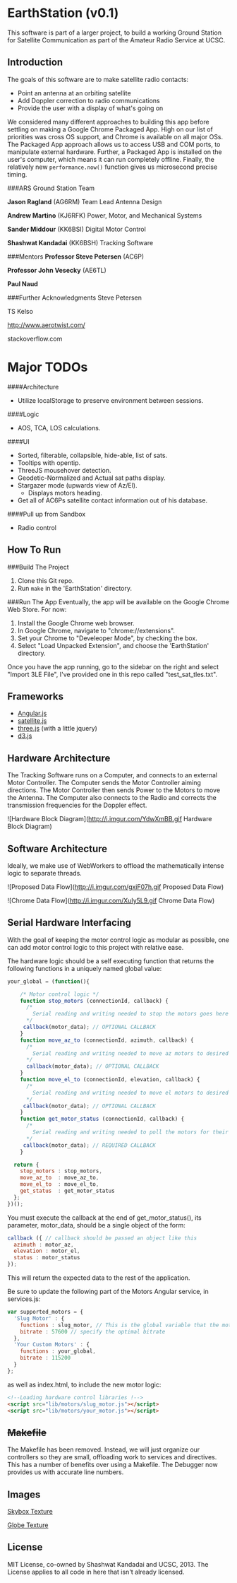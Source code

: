 EarthStation (v0.1)
===================
This software is part of a larger project, to build a working
Ground Station for Satellite Communication as part of the Amateur Radio Service at UCSC.

Introduction
------------
The goals of this software are to make satellite radio contacts:
- Point an antenna at an orbiting satellite
- Add Doppler correction to radio communications
- Provide the user with a display of what's going on

We considered many different approaches to building this app before settling on making a Google Chrome Packaged App. High on our list of priorities was cross OS support, and Chrome is available on all major OSs. The Packaged App approach allows us to access USB and COM ports, to manipulate external hardware. Further, a Packaged App is installed on the user's computer, which means it can run completely offline. Finally, the relatively new `performance.now()` function gives us microsecond precise timing.

###ARS Ground Station Team

**Jason Ragland** (AG6RM)
Team Lead Antenna Design

**Andrew Martino** (KJ6RFK)
Power, Motor, and Mechanical Systems

**Sander Middour** (KK6BSI)
Digital Motor Control

**Shashwat Kandadai** (KK6BSH)
Tracking Software

###Mentors
**Professor Steve Petersen** (AC6P)

**Professor John Vesecky** (AE6TL)

**Paul Naud**

###Further Acknowledgments
Steve Petersen

TS Kelso

http://www.aerotwist.com/

stackoverflow.com

Major TODOs
===========
####Architecture
-   Utilize localStorage to preserve environment between sessions.

####Logic
-   AOS, TCA, LOS calculations.

####UI
-   Sorted, filterable, collapsible, hide-able, list of sats.
-   Tooltips with opentip.
-   ThreeJS mousehover detection.
-   Geodetic-Normalized and Actual sat paths display.
-   Stargazer mode (upwards view of Az/El).
    -   Displays motors heading.
-   Get all of AC6Ps satellite contact information out of his database.

####Pull up from Sandbox
-   Radio control

How To Run
----------
###Build The Project
1. Clone this Git repo.
2. Run `make` in the 'EarthStation' directory.

###Run The App
Eventually, the app will be available on the Google Chrome Web Store. For now:

1. Install the Google Chrome web browser.
2. In Google Chrome, navigate to "chrome://extensions".
3. Set your Chrome to "Develeoper Mode", by checking the box.
4. Select "Load Unpacked Extension", and choose the 'EarthStation' directory.

Once you have the app running, go to the sidebar on the right and select "Import 3LE File", I've provided one in this repo called "test_sat_tles.txt".

Frameworks
-----------

* [Angular.js](http://angularjs.org/)
* [satellite.js](https://github.com/shashwatak/satellite-js)
* [three.js](http://threejs.org/) (with a little jquery)
* [d3.js](http://d3js.org/)

Hardware Architecture
-----------------
The Tracking Software runs on a Computer, and connects to an external Motor Controller. The Computer sends the Motor Controller aiming directions. The Motor Controller then sends Power to the Motors to move the Antenna. The Computer also connects to the Radio and corrects the transmission frequencies for the Doppler effect.

![Hardware Block Diagram](http://i.imgur.com/YdwXmBB.gif Hardware Block Diagram)

Software Architecture
----------------------
Ideally, we make use of WebWorkers to offload the mathematically intense logic to separate threads.

![Proposed Data Flow](http://i.imgur.com/gxiF07h.gif Proposed Data Flow)

![Chrome Data Flow](http://i.imgur.com/XuIy5L9.gif Chrome Data Flow)

Serial Hardware Interfacing
---------------------
With the goal of keeping the motor control logic as modular as possible, one can add motor control logic to this project with relative ease.

The hardware logic should be a self executing function that returns the following functions in a uniquely named global value:
```javascript
your_global = (function(){

    /* Motor control logic */
    function stop_motors (connectionId, callback) {
      /*
        Serial reading and writing needed to stop the motors goes here
      */
     callback(motor_data); // OPTIONAL CALLBACK
    }
    function move_az_to (connectionId, azimuth, callback) {
      /*
        Serial reading and writing needed to move az motors to desired azimuth.
      */
      callback(motor_data); // OPTIONAL CALLBACK
    }
    function move_el_to (connectionId, elevation, callback) {
      /*
        Serial reading and writing needed to move el motors to desired elevation
      */
     callback(motor_data); // OPTIONAL CALLBACK
    }
    function get_motor_status (connectionId, callback) {
      /*
        Serial reading and writing needed to poll the motors for their current headings, without changing their course
      */
     callback(motor_data); // REQUIRED CALLBACK
    }

  return {
    stop_motors : stop_motors,
    move_az_to  : move_az_to,
    move_el_to  : move_el_to,
    get_status  : get_motor_status
  };
})();
```

You must execute the callback at the end of get_motor_status(), its parameter, motor_data, should be a single object of the form:
```javascript
callback ({ // callback should be passed an object like this
  azimuth : motor_az,
  elevation : motor_el,
  status : motor_status
});
```

This will return the expected data to the rest of the application.

Be sure to update the following part of the Motors Angular service, in services.js:
```javascript
var supported_motors = {
  'Slug Motor' : {
    functions : slug_motor, // This is the global variable that the motor control logic should return
    bitrate : 57600 // specify the optimal bitrate
  },
  'Your Custom Motors' : {
    functions : your_global,
    bitrate : 115200
  }
};
```
as well as index.html, to include the new motor logic:
```html
<!--Loading hardware control libraries !-->
<script src="lib/motors/slug_motor.js"></script>
<script src="lib/motors/your_motor.js"></script>
```

~~Makefile~~
-------------
The Makefile has been removed. Instead, we will just organize our controllers so they are small, offloading work to services and directives. This has a number of benefits over using a Makefile. The Debugger now provides us with accurate line numbers.

Images
------
[Skybox Texture](http://phl.upr.edu/library/notes/syntheticstars)

[Globe Texture](http://eoimages.gsfc.nasa.gov/images/imagerecords/74000/74443/world.topo.200409.3x5400x2700.png)

License
-------
MIT License, co-owned by Shashwat Kandadai and UCSC, 2013.
The License applies to all code in here that isn't already licensed.

